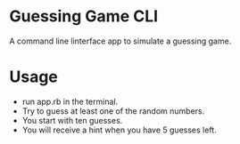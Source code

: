 # Guessing Game CLI

A command line linterface app to simulate a guessing game.

# Usage

- run app.rb in the terminal. 
- Try to guess at least one of the random numbers. 
- You start with ten guesses.
- You will receive a hint when you have 5 guesses left.
